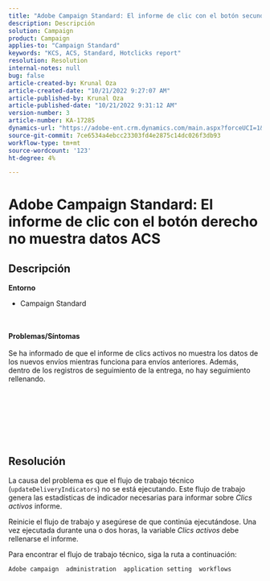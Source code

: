 ```yaml
---
title: "Adobe Campaign Standard: El informe de clic con el botón secundario no muestra los datos ACS"
description: Descripción
solution: Campaign
product: Campaign
applies-to: "Campaign Standard"
keywords: "KCS, ACS, Standard, Hotclicks report"
resolution: Resolution
internal-notes: null
bug: false
article-created-by: Krunal Oza
article-created-date: "10/21/2022 9:27:07 AM"
article-published-by: Krunal Oza
article-published-date: "10/21/2022 9:31:12 AM"
version-number: 3
article-number: KA-17285
dynamics-url: "https://adobe-ent.crm.dynamics.com/main.aspx?forceUCI=1&pagetype=entityrecord&etn=knowledgearticle&id=610d9583-2251-ed11-bba2-0022480867fb"
source-git-commit: 7ce6534a4ebcc23303fd4e2875c14dc026f3db93
workflow-type: tm+mt
source-wordcount: '123'
ht-degree: 4%

---
```


# Adobe Campaign Standard: El informe de clic con el botón derecho no muestra datos ACS

## Descripción

<b>Entorno</b>
- Campaign Standard

<br> <br><b>Problemas/Síntomas</b><br> <br>Se ha informado de que el informe de clics activos no muestra los datos de los nuevos envíos mientras funciona para envíos anteriores. Además, dentro de los registros de seguimiento de la entrega, no hay seguimiento rellenando.<br> <br>

<br> <br>

<br> 

## Resolución


La causa del problema es que el flujo de trabajo técnico (`updateDeliveryIndicators`) no se está ejecutando. Este flujo de trabajo genera las estadísticas de indicador necesarias para informar sobre *Clics activos* informe.

Reinicie el flujo de trabajo y asegúrese de que continúa ejecutándose. Una vez ejecutada durante una o dos horas, la variable *Clics activos* debe rellenarse el informe.



Para encontrar el flujo de trabajo técnico, siga la ruta a continuación:

`Adobe campaign  administration  application setting  workflows`





